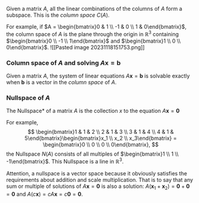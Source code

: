 Given a matrix $A$, all the linear combinations of the columns of $A$ form a subspace. This is the *column space* $C(A)$.

For example, if $A = \begin{bmatrix}0 & 1 \\ -1 & 0 \\ 1 & 0\end{bmatrix}$, the column space of $A$ is the plane through the origin in $\mathbb{R}^3$ containing $\begin{bmatrix}0 \\ -1 \\ 1\end{bmatrix}$ and $\begin{bmatrix}1 \\ 0 \\ 0\end{bmatrix}$.
![[Pasted image 20231118151753.png]]

### Column space of $A$ and solving $A\boldsymbol{x} = \boldsymbol{b}$
Given a matrix $A$, the system of linear equations $A\boldsymbol{x} = \boldsymbol{b}$ is solvable exactly when $\boldsymbol{b}$ is a vector in the *column space* of $A$.
### Nullspace of $A$
The Nullspace* of a matrix $A$ is the collection $x$ to the equation $A\boldsymbol{x} = \boldsymbol{0}$

For example,
$$
\begin{bmatrix}1 & 1 & 2 \\ 2 & 1 & 3 \\ 3 & 1 & 4 \\ 4 & 1 & 5\end{bmatrix}\begin{bmatrix}x_1 \\ x_2 \\ x_3\end{bmatrix} = \begin{bmatrix}0 \\ 0 \\ 0 \\ 0\end{bmatrix},
$$
the Nullspace $N(A)$ consists of all multiples of $\begin{bmatrix}1 \\ 1 \\ -1\end{bmatrix}$. This Nullspace is a line in $\mathbb{R}^3$.

Attention, a nullspace is a vector space because it obviously satisfies the requirements about addition and scale multiplication. That is to say that any sum or multiple of solutions of $A\boldsymbol{x} = \boldsymbol{0}$ is also a solution: $A(\boldsymbol{x}_1 + \boldsymbol{x}_2) = \boldsymbol{0} + \boldsymbol{0} = \boldsymbol{0}$ and $A(c\boldsymbol{x}) = cA\boldsymbol{x} = c\boldsymbol{0} = \boldsymbol{0}$.

